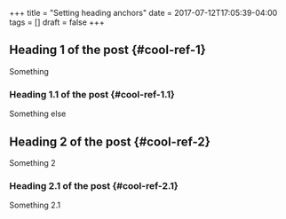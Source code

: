 +++
title = "Setting heading anchors"
date = 2017-07-12T17:05:39-04:00
tags = []
draft = false
+++

## Heading 1 of the post {#cool-ref-1}

Something


### Heading 1.1 of the post {#cool-ref-1.1}

Something else


## Heading 2 of the post {#cool-ref-2}

Something 2


### Heading 2.1 of the post {#cool-ref-2.1}

Something 2.1
